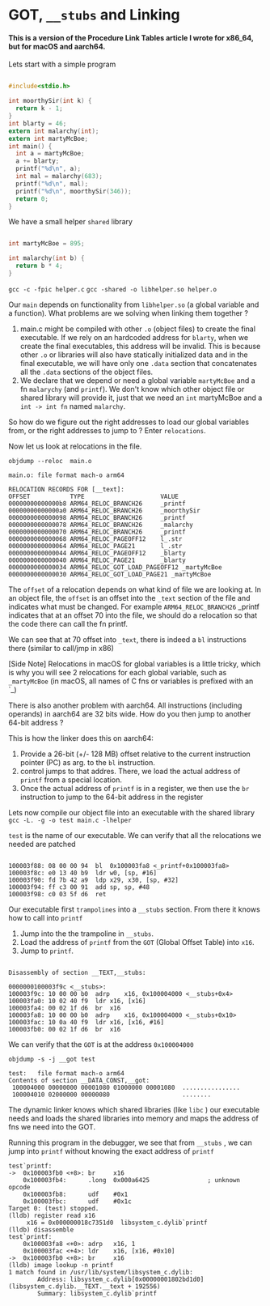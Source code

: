 # GOT, `__stubs` and Linking 

#### This is a version of the Procedure Link Tables article I wrote for x86_64, but for macOS and aarch64. 

Lets start with a simple program
```main.c

#include<stdio.h>

int moorthySir(int k) {
  return k - 1;
}
int blarty = 46;
extern int malarchy(int);
extern int martyMcBoe;
int main() {
  int a = martyMcBoe;
  a += blarty;
  printf("%d\n", a);
  int mal = malarchy(683);
  printf("%d\n", mal);
  printf("%d\n", moorthySir(346));
  return 0;
}

```

We have a small helper `shared` library
```helper.c

int martyMcBoe = 895;

int malarchy(int b) {
  return b * 4;
}

```
`gcc -c -fpic helper.c`
`gcc -shared -o libhelper.so helper.o`

Our `main` depends on functionality from `libhelper.so` (a global variable and a function). What problems are we solving when linking them together ? 

1. main.c might be compiled with other `.o` (object files) to create the final executable. If we rely on an hardcoded address for `blarty`, when we create the final executables, this address will be invalid. This is because other `.o` or libraries will also have statically initialized data and in the final executable, we will have only one `.data` section that concatenates all the `.data` sections of the object files.
2. We declare that we depend or need a global variable `martyMcBoe` and a fn `malarychy` (and `printf`). We don't know which other object file or shared library will provide it, just that we need an `int` martyMcBoe and a `int -> int fn` named `malarchy`.

So how do we figure out the right addresses to load our global variables from, or the right addresses to jump to ? 
Enter `relocations`.

Now let us look at relocations in the file.

```
objdump --reloc  main.o

main.o:	file format mach-o arm64

RELOCATION RECORDS FOR [__text]:
OFFSET           TYPE                     VALUE
00000000000000b8 ARM64_RELOC_BRANCH26     _printf
00000000000000a0 ARM64_RELOC_BRANCH26     _moorthySir
0000000000000098 ARM64_RELOC_BRANCH26     _printf
0000000000000078 ARM64_RELOC_BRANCH26     _malarchy
0000000000000070 ARM64_RELOC_BRANCH26     _printf
0000000000000068 ARM64_RELOC_PAGEOFF12    l_.str
0000000000000064 ARM64_RELOC_PAGE21       l_.str
0000000000000044 ARM64_RELOC_PAGEOFF12    _blarty
0000000000000040 ARM64_RELOC_PAGE21       _blarty
0000000000000034 ARM64_RELOC_GOT_LOAD_PAGEOFF12 _martyMcBoe
0000000000000030 ARM64_RELOC_GOT_LOAD_PAGE21 _martyMcBoe
```

The `offset` of a relocation depends on what kind of file we are looking at. In an object file, the `offset` is an offset into the `_text` section of the file and indicates what must be changed.
For example `ARM64_RELOC_BRANCH26` _printf indicates that at an offset 70 into the file, we should do a relocation so that the code there can call the fn printf.

We can see that at 70 offset into `_text`, there is indeed a `bl` instructions there (similar to call/jmp in x86)

[Side Note] Relocations in macOS for global variables is a little tricky, which is why you will see 2 relocations for each global variable, such as `_martyMcBoe` (in macOS, all names of C fns or variables is prefixed with an `_)

There is also another problem with aarch64. All instructions (including operands) in aarch64 are 32 bits wide. How do you then jump to another 64-bit address ?

This is how the linker does this on aarch64: 
1. Provide a 26-bit (+/- 128 MB) offset relative to the current instruction pointer (PC) as arg. to the `bl` instruction. 
2. control jumps to that addres. There, we load the actual address of `printf` from a special location. 
3. Once the actual address of `printf` is in a register, we then use the `br` instruction to jump to the 64-bit address in the register


Lets now compile our object file into an executable with the shared library 
`gcc -L. -g -o test main.c -lhelper`

`test` is the name of our executable. We can verify that all the relocations we needed are patched 

```

100003f88: 08 00 00 94 	bl	0x100003fa8 <_printf+0x100003fa8>
100003f8c: e0 13 40 b9 	ldr	w0, [sp, #16]
100003f90: fd 7b 42 a9 	ldp	x29, x30, [sp, #32]
100003f94: ff c3 00 91 	add	sp, sp, #48
100003f98: c0 03 5f d6 	ret
```

Our executable first `trampolines` into a `__stubs` section. From there it knows how to call into `printf`

1. Jump into the the trampoline in `__stubs`. 
2. Load the address of `printf` from the `GOT` (Global Offset Table) into `x16`.
3. Jump to `printf`. 


```

Disassembly of section __TEXT,__stubs:

0000000100003f9c <__stubs>:
100003f9c: 10 00 00 b0 	adrp	x16, 0x100004000 <__stubs+0x4>
100003fa0: 10 02 40 f9 	ldr	x16, [x16]
100003fa4: 00 02 1f d6 	br	x16
100003fa8: 10 00 00 b0 	adrp	x16, 0x100004000 <__stubs+0x10>
100003fac: 10 0a 40 f9 	ldr	x16, [x16, #16]
100003fb0: 00 02 1f d6 	br	x16
```

We can verify that the `GOT` is at the address `0x100004000`

```
objdump -s -j __got test

test:	file format mach-o arm64
Contents of section __DATA_CONST,__got:
 100004000 00000000 00001080 01000000 00001080  ................
 100004010 02000000 00000080                    ........
```

The dynamic linker knows which shared libraries (like `libc` ) our executable needs and loads the shared libraries into memory and maps the address of fns we need into the GOT. 

Running this program in the debugger, we see that from `__stubs` , we can jump into `printf` without knowing the exact address of `printf`  

```
test`printf:
->  0x100003fb0 <+8>: br     x16
    0x100003fb4:      .long  0x000a6425                ; unknown opcode
    0x100003fb8:      udf    #0x1
    0x100003fbc:      udf    #0x1c
Target 0: (test) stopped.
(lldb) register read x16
     x16 = 0x000000018c7351d0  libsystem_c.dylib`printf
(lldb) disassemble
test`printf:
    0x100003fa8 <+0>: adrp   x16, 1
    0x100003fac <+4>: ldr    x16, [x16, #0x10]
->  0x100003fb0 <+8>: br     x16
(lldb) image lookup -n printf
1 match found in /usr/lib/system/libsystem_c.dylib:
        Address: libsystem_c.dylib[0x00000001802bd1d0] (libsystem_c.dylib.__TEXT.__text + 192556)
        Summary: libsystem_c.dylib`printf
```
